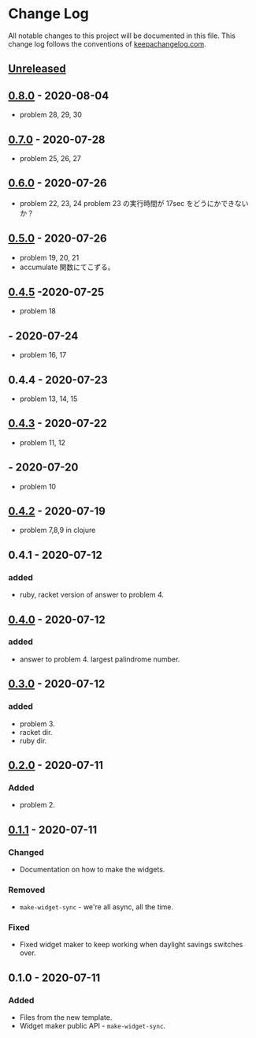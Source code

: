 # Change Log
All notable changes to this project will be documented in this file. This change log follows the conventions of [keepachangelog.com](http://keepachangelog.com/).

## [Unreleased]

## [0.8.0] - 2020-08-04
* problem 28, 29, 30

## [0.7.0] - 2020-07-28
* problem 25, 26, 27

## [0.6.0] - 2020-07-26
* problem 22, 23, 24
problem 23 の実行時間が 17sec をどうにかできないか？

## [0.5.0] - 2020-07-26
* problem 19, 20, 21
* accumulate 関数にてこずる。

## [0.4.5] -2020-07-25
* problem 18

## - 2020-07-24
* problem 16, 17

## 0.4.4 - 2020-07-23
* problem 13, 14, 15

## [0.4.3] - 2020-07-22
* problem 11, 12

## - 2020-07-20
* problem 10

## [0.4.2] - 2020-07-19
* problem 7,8,9 in clojure

## 0.4.1 - 2020-07-12
### added
- ruby, racket version of answer to problem 4.

## [0.4.0] - 2020-07-12
### added
- answer to problem 4. largest palindrome number.

## [0.3.0] - 2020-07-12
### added
- problem 3.
- racket dir.
- ruby dir.

## [0.2.0] - 2020-07-11
### Added
- problem 2.

## [0.1.1] - 2020-07-11
### Changed
- Documentation on how to make the widgets.

### Removed
- `make-widget-sync` - we're all async, all the time.

### Fixed
- Fixed widget maker to keep working when daylight savings switches over.

## 0.1.0 - 2020-07-11
### Added
- Files from the new template.
- Widget maker public API - `make-widget-sync`.

[Unreleased]: https://github.com/hkim0331/project-euler/compare/0.1.1...HEAD
[0.8.0]: https://github.com/hkim0331/project-euler/compare/0.7.0...0.8.0
[0.7.0]: https://github.com/hkim0331/project-euler/compare/0.6.0...0.7.0
[0.6.0]: https://github.com/hkim0331/project-euler/compare/0.5.0...0.6.0
[0.5.0]: https://github.com/hkim0331/project-euler/compare/0.4.3...0.5.0
[0.4.5]: https://github.com/hkim0331/project-euler/compare/0.4.3...0.4.5
[0.4.3]: https://github.com/hkim0331/project-euler/compare/0.4.2...0.4.3
[0.4.2]: https://github.com/hkim0331/project-euler/compare/0.4.0...0.4.2
[0.4.0]: https://github.com/hkim0331/project-euler/compare/0.3.0...0.4.0
[0.3.0]: https://github.com/hkim0331/project-euler/compare/0.2.0...0.3.0
[0.2.0]: https://github.com/hkim0331/project-euler/compare/0.1.1...0.2.0
[0.1.1]: https://github.com/hkim0331/project-euler/compare/0.1.0...0.1.1
